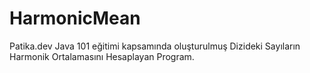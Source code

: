 # HarmonicMean
Patika.dev Java 101 eğitimi kapsamında oluşturulmuş Dizideki Sayıların Harmonik Ortalamasını Hesaplayan Program.
